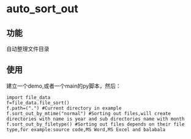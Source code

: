 # auto_sort_out

## 功能

自动整理文件目录

## 使用
建立一个demo,或者一个main的py脚本，然后：


    import file_data 
    f=file_data.file_sort()
    f.path=(".") #Current directory in example
    f.sort_out_by_mtime("normal") #Sorting out files,will create directories with name is year and sub directories name with month
    f.sort_out_by_filetype() #Sorting out files depends on their file type,for example:source code,MS Word,MS Excel and balabala


